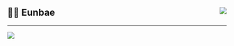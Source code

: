 <div align="left">
  
  <img align="right" src="https://github-readme-stats.vercel.app/api/top-langs/?username=eunbae11&layout=compact" />
  
  ## 👨‍💻 Eunbae
  
  ---
  
  <a href="https://github.com/eunbae0"><img src="https://hits.seeyoufarm.com/api/count/incr/badge.svg?url=https%3A%2F%2Fgithub.com%2Feunbae11&count_bg=%23000000&title_bg=%23000000&icon=github.svg&icon_color=%23E7E7E7&title=GitHub&edge_flat=false)"/></a>

  <br>
 
</div>
